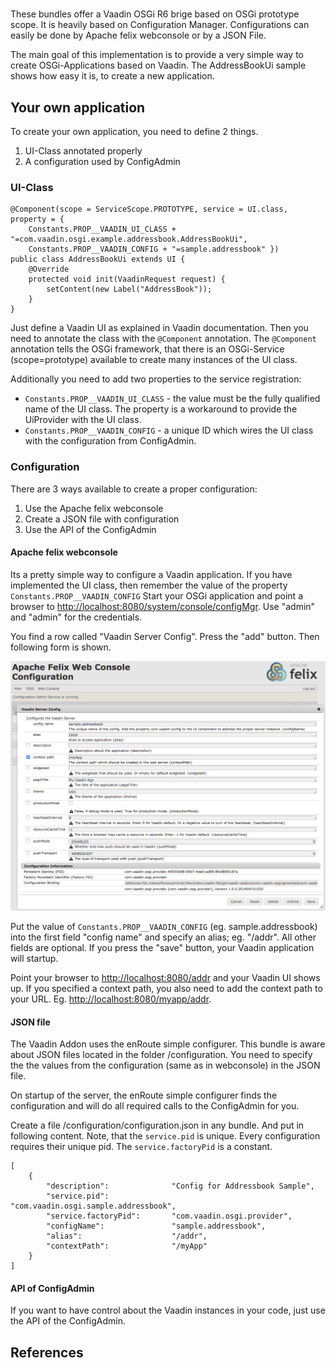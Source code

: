 # 

These bundles offer a Vaadin OSGi R6 brige based on OSGi prototype scope. It is heavily based on Configuration Manager. Configurations can easily be done by Apache felix webconsole or by a JSON File.

The main goal of this implementation is to provide a very simple way to create OSGi-Applications based on Vaadin. The AddressBookUi sample shows how easy it is, to create a new application.

## Your own application

To create your own application, you need to define 2 things.

1.  UI-Class annotated properly
2.  A configuration used by ConfigAdmin

### UI-Class

	@Component(scope = ServiceScope.PROTOTYPE, service = UI.class, property = {
		Constants.PROP__VAADIN_UI_CLASS + "=com.vaadin.osgi.example.addressbook.AddressBookUi",
		Constants.PROP__VAADIN_CONFIG + "=sample.addressbook" })
	public class AddressBookUi extends UI {
		@Override
		protected void init(VaadinRequest request) {
			setContent(new Label("AddressBook"));
		}
	}
 Just define a Vaadin UI as explained in Vaadin documentation. Then you need to annotate the class with the `@Component` annotation.
 The `@Component` annotation tells the OSGi framework, that there is an OSGi-Service (scope=prototype) available to create many instances of the 	 UI class.
 
 Additionally you need to add two properties to the service registration:
 
*   `Constants.PROP__VAADIN_UI_CLASS` - the value must be the fully qualified name of the UI class. The property is a workaround to provide the UiProvider with the UI class.
*   `Constants.PROP__VAADIN_CONFIG` - a unique ID which wires the UI class with the configuration from ConfigAdmin.

### Configuration
There are 3 ways available to create a proper configuration:


1.  Use the Apache felix webconsole
2.  Create a JSON file with configuration
3.  Use the API of the ConfigAdmin

#### Apache felix webconsole
Its a pretty simple way to configure a Vaadin application. If you have implemented the UI class, then remember the value of the property `Constants.PROP__VAADIN_CONFIG` 
Start your OSGi application and point a browser to <http://localhost:8080/system/console/configMgr>. Use "admin" and "admin" for the credentials.

You find a row called "Vaadin Server Config". Press the "add" button. Then following form is shown. 

![Apache felix webconsole](docu/WebConsole.png "Apache felix webconsole") 

Put the value of `Constants.PROP__VAADIN_CONFIG` (eg. sample.addressbook) into the first field "config name" and specify an alias; eg. "/addr".
All other fields are optional. If you press the "save" button, your Vaadin application will startup.

Point your browser to <http://localhost:8080/addr> and your Vaadin UI shows up. If you specified a context path, you also need to add the context path to your URL. Eg. <http://localhost:8080/myapp/addr>.

#### JSON file
The Vaadin Addon uses the enRoute simple configurer. This bundle is aware about JSON files located in the folder /configuration. You need to specify the the values from the configuration (same as in webconsole) in the JSON file.

On startup of the server, the enRoute simple configurer finds the configuration and will do all required calls to the ConfigAdmin for you.


Create a file /configuration/configuration.json in any bundle. And put in following content. Note, that the `service.pid` is unique. Every configuration requires their unique pid. The `service.factoryPid` is a constant.

	[
		{
			"description":				"Config for Addressbook Sample",
			"service.pid":				"com.vaadin.osgi.sample.addressbook",
			"service.factoryPid":		"com.vaadin.osgi.provider",
			"configName":				"sample.addressbook",
			"alias":					"/addr",
			"contextPath":				"/myApp"
		}
	]


#### API of ConfigAdmin
If you want to have control about the Vaadin instances in your code, just use the API of the ConfigAdmin.


## References

